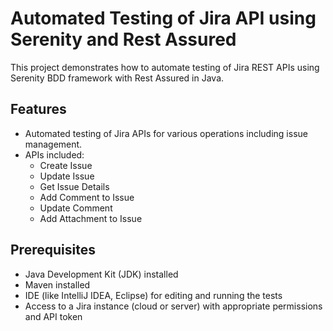 # Automated Testing of Jira API using Serenity and Rest Assured

This project demonstrates how to automate testing of Jira REST APIs using Serenity BDD framework with Rest Assured in Java.

## Features

- Automated testing of Jira APIs for various operations including issue management.
- APIs included:
  - Create Issue
  - Update Issue
  - Get Issue Details
  - Add Comment to Issue
  - Update Comment
  - Add Attachment to Issue

## Prerequisites

- Java Development Kit (JDK) installed
- Maven installed
- IDE (like IntelliJ IDEA, Eclipse) for editing and running the tests
- Access to a Jira instance (cloud or server) with appropriate permissions and API token
